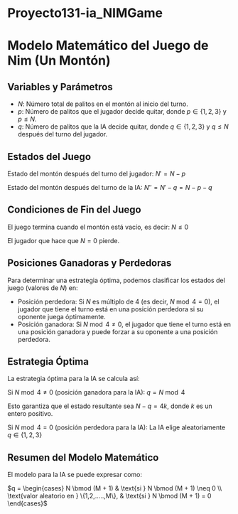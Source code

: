 # Proyecto131-ia_NIMGame

# Modelo Matemático del Juego de Nim (Un Montón)

## Variables y Parámetros
- $N$: Número total de palitos en el montón al inicio del turno.
- $p$: Número de palitos que el jugador decide quitar, donde $p \in \{1,2,3\}$ y $p \leq N$.
- $q$: Número de palitos que la IA decide quitar, donde $q \in \{1,2,3\}$ y $q \leq N$ después del turno del jugador.

## Estados del Juego
Estado del montón después del turno del jugador:
$N' = N - p$

Estado del montón después del turno de la IA:
$N'' = N' - q = N - p - q$

## Condiciones de Fin del Juego
El juego termina cuando el montón está vacío, es decir:
$N \leq 0$

El jugador que hace que $N = 0$ pierde.

## Posiciones Ganadoras y Perdedoras
Para determinar una estrategia óptima, podemos clasificar los estados del juego (valores de $N$) en:

- Posición perdedora: Si $N$ es múltiplo de 4 (es decir, $N \bmod 4 = 0$), el jugador que tiene el turno está en una posición perdedora si su oponente juega óptimamente.
- Posición ganadora: Si $N \bmod 4 \neq 0$, el jugador que tiene el turno está en una posición ganadora y puede forzar a su oponente a una posición perdedora.

## Estrategia Óptima
La estrategia óptima para la IA se calcula así:

Si $N \bmod 4 \neq 0$ (posición ganadora para la IA):
$q = N \bmod 4$

Esto garantiza que el estado resultante sea $N - q = 4k$, donde $k$ es un entero positivo.

Si $N \bmod 4 = 0$ (posición perdedora para la IA):
La IA elige aleatoriamente $q \in \{1,2,3\}$

## Resumen del Modelo Matemático
El modelo para la IA se puede expresar como:

$q = \begin{cases}
N \bmod (M + 1) & \text{si } N \bmod (M + 1) \neq 0 \\
\text{valor aleatorio en } \{1,2,.....,M\}, & \text{si } N \bmod (M + 1) = 0
\end{cases}$
